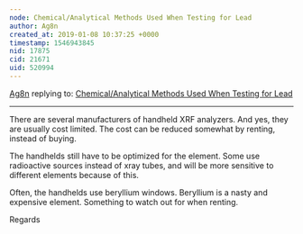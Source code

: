 ```yaml
---
node: Chemical/Analytical Methods Used When Testing for Lead
author: Ag8n
created_at: 2019-01-08 10:37:25 +0000
timestamp: 1546943845
nid: 17875
cid: 21671
uid: 520994
---
```




[Ag8n](../profile/Ag8n) replying to: [Chemical/Analytical Methods Used When Testing for Lead](../notes/read_holman/12-12-2018/list-of-methods-for-lead-detection-monitoring)

----
 There are several manufacturers of handheld XRF analyzers. And yes, they are usually cost limited.  The cost can be reduced somewhat by renting, instead of buying.

The handhelds still have to be optimized for the element.  Some use radioactive sources instead of xray tubes, and will be more sensitive to different elements because of this.  

Often, the handhelds use beryllium windows. Beryllium is a nasty and expensive element.  Something to watch out for when renting.

Regards